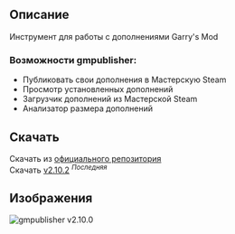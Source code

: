 ## Описание

Инструмент для работы с дополнениями Garry's Mod

### Возможности gmpublisher:

- Публиковать свои дополнения в Мастерскую Steam
- Просмотр установленных дополнений
- Загрузчик дополнений из Мастерской Steam
- Анализатор размера дополнений

## Скачать

Скачать из [официального репозитория][gmpublisher]  
Скачать [v2.10.2][gmpublisher-here] <sup>_Последняя_</sup>

## Изображения

![gmpublisher v2.10.0][gmpublisher-preview]

<!--Links-->
[gmpublisher]: https://github.com/WilliamVenner/gmpublisher/releases
[gmpublisher-preview]: https://user-images.githubusercontent.com/30258996/224716636-69bddc0c-f270-4437-86eb-f54b214235ec.png
[gmpublisher-here]: https://github.com/boxden/source-experience/raw/main/Programs/gmpublisher%202.10.2/gmpublisher_2.10.2_x64_en-US.msi